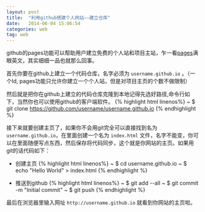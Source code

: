 ```yaml
---
layout: post
title:  "利用github搭建个人网站——建立仓库"
date:   2014-06-04 15:06:54
categories: web
tag: web
---
```


github的pages功能可以帮助用户建立免费的个人站和项目主站，乍一看[pages][page]满眼英文，其实细细一品也就那么回事。

首先你要在github上建立一个代码仓库，名字必须为 `username.github.io` 。（一个Id, pages功能只允许你建立一个个人站，但是对项目主页的个数不做限制）

然后就是把你在github上建立的代码仓库克隆到本地记得先选好路径,命令行如下，当然你也可以使用github的客户端软件。
{% highlight html linenos%}
~ $ git clone https://github.com/username/username.github.io
{% endhighlight %}

接下来就要创建主页了，如果你不会用git完全可以直接找到名为`username.github.io`，在里面创建一个名为 `index.html` 文件，名字不能变，你可以在里面随便写点东西，然后保存将代码同步，这个就是你网站的主页。如果用git的话代码如下：

* 创建主页
{% highlight html linenos%}
~ $ cd username.github.io
~ $ echo "Hello World" > index.html
{% endhighlight %}

* 推送到github
{% highlight html linenos%}
~ $ git add --all
~ $ git commit -m "Initial commit"
~ $ git push
{% endhighlight %}

最后在浏览器里输入网址 `http://username.github.io` 就看到你网站的主页啦。

[page]: pages.github.com
